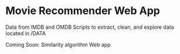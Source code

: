 # Movie Recommender Web App

Data from IMDB and OMDB
Scripts to extract, clean, and explore data located in /DATA

Coming Soon:
Similarity algorithm
Web app
